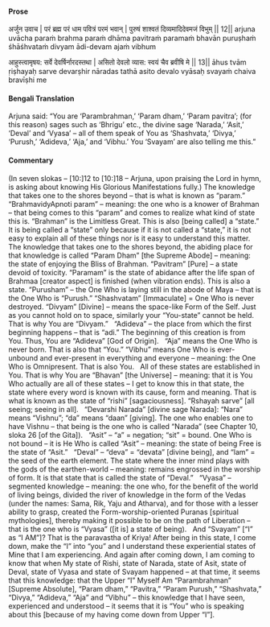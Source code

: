 #### Prose 

अर्जुन उवाच |
परं ब्रह्म परं धाम पवित्रं परमं भवान् |
पुरुषं शाश्वतं दिव्यमादिदेवमजं विभुम् || 12||
arjuna uvācha
paraṁ brahma paraṁ dhāma pavitraṁ paramaṁ bhavān
puruṣhaṁ śhāśhvataṁ divyam ādi-devam ajaṁ vibhum

आहुस्त्वामृषय: सर्वे देवर्षिर्नारदस्तथा |
असितो देवलो व्यास: स्वयं चैव ब्रवीषि मे || 13||
āhus tvām ṛiṣhayaḥ sarve devarṣhir nāradas tathā
asito devalo vyāsaḥ svayaṁ chaiva bravīṣhi me

 #### Bengali Translation 

Arjuna said: “You are ‘Parambrahman,’ ‘Param dham,’ ‘Param pavitra’; (for this reason) sages such as ‘Bhrigu’ etc., the divine sage ‘Narada,’ ‘Asit,’ ‘Deval’ and ‘Vyasa’ – all of them speak of You as ‘Shashvata,’ ‘Divya,’ ‘Purush,’ ‘Adideva,’ ‘Aja,’ and ‘Vibhu.’ You ‘Svayam’ are also telling me this.”

 #### Commentary 

(In seven slokas – [10:]12 to [10:]18 – Arjuna, upon praising the Lord in hymn, is asking about knowing His Glorious Manifestations fully.) The knowledge that takes one to the shores beyond – that is what is known as “param.” “BrahmavidyApnoti param” – meaning: the one who is a knower of Brahman – that being comes to this “param” and comes to realize what kind of state this is. “Brahman” is the Limitless Great. This is also [being called] a “state.” It is being called a “state” only because if it is not called a “state,” it is not easy to explain all of these things nor is it easy to understand this matter. The knowledge that takes one to the shores beyond, the abiding place for that knowledge is called “Param Dham” [the Supreme Abode] – meaning: the state of enjoying the Bliss of Brahman. “Pavitram” [Pure] – a state devoid of toxicity. “Paramam” is the state of abidance after the life span of Brahmaa [creator aspect] is finished (when vibration ends). This is also a state. “Purusham” – the One Who is laying still in the abode of Maya – that is the One Who is “Purush.” “Shashvatam” [Immaculate] = One Who is never destroyed. “Divyam” [Divine] – means the space-like Form of the Self. Just as you cannot hold on to space, similarly your “You-state” cannot be held. That is why You are “Divyam.”
 
“Adideva” – the place from which the first beginning happens – that is “adi.” The beginning of this creation is from You. Thus, You are “Adideva” [God of Origin].
 
“Aja” means the One Who is never born. That is also that “You.” “Vibhu” means One Who is ever-unbound and ever-present in everything and everyone – meaning: the One Who is Omnipresent. That is also You.
 
All of these states are established in You. That is why You are “Bhavan” [the Universe] – meaning: that it is You Who actually are all of these states – I get to know this in that state, the state where every word is known with its cause, form and meaning. That is what is known as the state of “rishi” [sagaciousness]. “Ṛshayah sarve” [all seeing; seeing in all].
 
“Devarshi Narada” [divine sage Narada]: “Nara” means “Vishnu”; “da” means “daan” [giving]. The one who enables one to have Vishnu – that being is the one who is called “Narada” (see Chapter 10, sloka 26 [of the Gita]).
 
“Asit” – “a” = negation; “sit” = bound. One Who is not bound – it is He Who is called “Asit” – meaning: the state of being Free is the state of “Asit.”
 
“Deval” – “deva” = “devata” [divine being], and “lam” = the seed of the earth element. The state where the inner mind plays with the gods of the earthen-world – meaning: remains engrossed in the worship of form. It is that state that is called the state of “Deval.”
 
“Vyasa” – segmented knowledge – meaning: the one who, for the benefit of the world of living beings, divided the river of knowledge in the form of the Vedas (under the names: Sama, Rik, Yaju and Atharva), and for those with a lesser ability to grasp, created the Form-worship-oriented Puranas [spiritual mythologies], thereby making it possible to be on the path of Liberation – that is the one who is “Vyasa” ([it is] a state of being).
 
And “Svayam” [“I” as “I AM”]? That is the paravastha of Kriya! After being in this state, I come down, make the “I” into “you” and I understand these experiential states of Mine that I am experiencing. And again after coming down, I am coming to know that when My state of Rishi, state of Narada, state of Asit, state of Deval, state of Vyasa and state of Svayam happened – at that time, it seems that this knowledge: that the Upper “I” Myself Am “Parambrahman” [Supreme Absolute], “Param dham,” “Pavitra,” “Param Purush,” “Shashvata,” “Divya,” “Adideva,” “Aja” and “Vibhu” – this knowledge that I have seen, experienced and understood – it seems that it is “You” who is speaking about this [because of my having come down from Upper “I”].